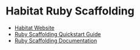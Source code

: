 # Habitat Ruby Scaffolding

* [Habitat Website](https://www.habitat.sh/)
* [Ruby Scaffolding Quickstart Guide](doc/quickstart.md)
* [Ruby Scaffolding Documentation](doc/reference.md)
